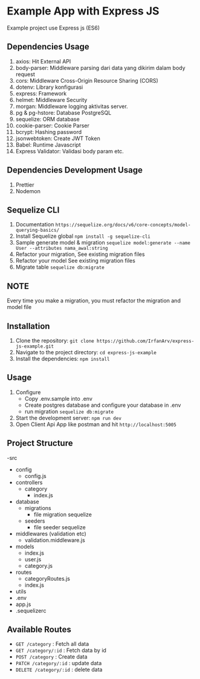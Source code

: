 # Example App with Express JS

Example project use Express js (ES6)

## Dependencies Usage

1. axios: Hit External API
2. body-parser: Middleware parsing dari data yang dikirim dalam body request
3. cors: Middleware Cross-Origin Resource Sharing (CORS)
4. dotenv: Library konfigurasi
5. express: Framework
6. helmet: Middleware Security
7. morgan: Middleware logging aktivitas server.
8. pg & pg-hstore: Database PostgreSQL
9. sequelize: ORM database
10. cookie-parser: Cookie Parser
11. bcrypt: Hashing password
12. jsonwebtoken: Create JWT Token
13. Babel: Runtime Javascript
14. Express Validator: Validasi body param etc.

## Dependencies Development Usage

1. Prettier
2. Nodemon

## Sequelize CLI

1. Documentation `https://sequelize.org/docs/v6/core-concepts/model-querying-basics/`
2. Install Sequelize global
   `npm install -g sequelize-cli`
3. Sample generate model & migration
   `sequelize model:generate --name User --attributes nama_awal:string`
4. Refactor your migration, See existing migration files
5. Refactor your model See existing migration files
6. Migrate table
   `sequelize db:migrate`

## NOTE

Every time you make a migration, you must refactor the migration and model file

## Installation

1. Clone the repository: `git clone https://github.com/IrfanArv/express-js-example.git`
2. Navigate to the project directory: `cd express-js-example`
3. Install the dependencies: `npm install`

## Usage

1. Configure
    - Copy .env.sample into .env
    - Create postgres database and configure your database in .env
    - run migration `sequelize db:migrate`
2. Start the development server: `npm run dev`
3. Open Client Api App like postman and hit `http://localhost:5005`

## Project Structure

-src

-   config
    -   config.js
-   controllers
    -   category
        -   index.js
-   database
    -   migrations
        -   file migration sequelize
    -   seeders
        -   file seeder sequelize
-   middlewares (validation etc)
    -   validation.middleware.js
-   models
    -   index.js
    -   user.js
    -   category.js
-   routes
    -   categoryRoutes.js
    -   index.js
-   utils
-   .env
-   app.js
-   .sequelizerc

## Available Routes

-   `GET /category` : Fetch all data
-   `GET /category/:id` : Fetch data by id
-   `POST /category` : Create data
-   `PATCH /category/:id` : update data
-   `DELETE /category/:id` : delete data
